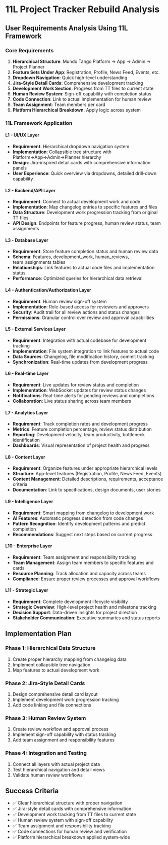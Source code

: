 # 11L Project Tracker Rebuild Analysis

## User Requirements Analysis Using 11L Framework

### Core Requirements
1. **Hierarchical Structure**: Mundo Tango Platform → App → Admin → Project Planner
2. **Feature Sets Under App**: Registration, Profile, News Feed, Events, etc.
3. **Dropdown Navigation**: Quick high-level understanding
4. **Jira-Style Detail Cards**: Comprehensive development tracking
5. **Development Work Section**: Progress from TT files to current state
6. **Human Review System**: Sign-off capability with completion status
7. **Code Connection**: Link to actual implementation for human review
8. **Team Assignment**: Team members per card
9. **Platform Hierarchical Breakdown**: Apply logic across system

### 11L Framework Application

#### L1 - UI/UX Layer
- **Requirement**: Hierarchical dropdown navigation system
- **Implementation**: Collapsible tree structure with Platform→App→Admin→Planner hierarchy
- **Design**: Jira-inspired detail cards with comprehensive information panels
- **User Experience**: Quick overview via dropdowns, detailed drill-down capability

#### L2 - Backend/API Layer  
- **Requirement**: Connect to actual development work and code
- **Implementation**: Map changelog entries to specific features and files
- **Data Structure**: Development work progression tracking from original TT files
- **API Design**: Endpoints for feature progress, human review status, team assignments

#### L3 - Database Layer
- **Requirement**: Store feature completion status and human review data
- **Schema**: Features, development_work, human_reviews, team_assignments tables
- **Relationships**: Link features to actual code files and implementation status
- **Performance**: Optimized queries for hierarchical data retrieval

#### L4 - Authentication/Authorization Layer
- **Requirement**: Human review sign-off system
- **Implementation**: Role-based access for reviewers and approvers
- **Security**: Audit trail for all review actions and status changes
- **Permissions**: Granular control over review and approval capabilities

#### L5 - External Services Layer
- **Requirement**: Integration with actual codebase for development tracking
- **Implementation**: File system integration to link features to actual code
- **Data Sources**: Changelog, file modification history, commit tracking
- **Synchronization**: Real-time updates from development progress

#### L6 - Real-time Layer
- **Requirement**: Live updates for review status and completion
- **Implementation**: WebSocket updates for review status changes
- **Notifications**: Real-time alerts for pending reviews and completions
- **Collaboration**: Live status sharing across team members

#### L7 - Analytics Layer
- **Requirement**: Track completion rates and development progress
- **Metrics**: Feature completion percentage, review status distribution
- **Reporting**: Development velocity, team productivity, bottleneck identification
- **Dashboards**: Visual representation of project health and progress

#### L8 - Content Layer
- **Requirement**: Organize features under appropriate hierarchical levels
- **Structure**: App-level features (Registration, Profile, News Feed, Events)
- **Content Management**: Detailed descriptions, requirements, acceptance criteria
- **Documentation**: Link to specifications, design documents, user stories

#### L9 - Intelligence Layer
- **Requirement**: Smart mapping from changelog to development work
- **AI Features**: Automatic progress detection from code changes
- **Pattern Recognition**: Identify development patterns and predict completion
- **Recommendations**: Suggest next steps based on current progress

#### L10 - Enterprise Layer
- **Requirement**: Team assignment and responsibility tracking
- **Team Management**: Assign team members to specific features and cards
- **Resource Planning**: Track allocation and capacity across teams
- **Compliance**: Ensure proper review processes and approval workflows

#### L11 - Strategic Layer
- **Requirement**: Complete development lifecycle visibility
- **Strategic Overview**: High-level project health and milestone tracking
- **Decision Support**: Data-driven insights for project direction
- **Stakeholder Communication**: Executive summaries and status reports

## Implementation Plan

### Phase 1: Hierarchical Data Structure
1. Create proper hierarchy mapping from changelog data
2. Implement collapsible tree navigation
3. Map features to actual development work

### Phase 2: Jira-Style Detail Cards
1. Design comprehensive detail card layout
2. Implement development work progression tracking
3. Add code linking and file connections

### Phase 3: Human Review System
1. Create review workflow and approval process
2. Implement sign-off capability with status tracking
3. Add team assignment and responsibility features

### Phase 4: Integration and Testing
1. Connect all layers with actual project data
2. Test hierarchical navigation and detail views
3. Validate human review workflows

## Success Criteria
- ✅ Clear hierarchical structure with proper navigation
- ✅ Jira-style detail cards with comprehensive information
- ✅ Development work tracking from TT files to current state
- ✅ Human review system with sign-off capability
- ✅ Team assignment and responsibility tracking
- ✅ Code connections for human review and verification
- ✅ Platform hierarchical breakdown applied system-wide